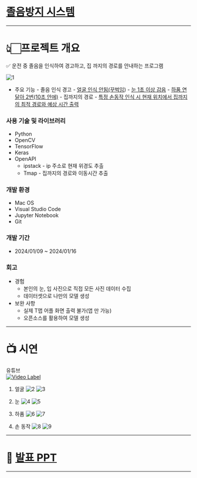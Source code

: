 # [졸음방지 시스템](https://www.notion.so/f5dbc7d98b9e45d993ab27578dd163ef?pvs=4)

---

# 👆🏻프로젝트 개요

<aside>
✅ 운전 중 졸음을 인식하여 경고하고, 집 까지의 경로를 안내하는 프로그램

![1](https://github.com/jongsoo0603/codingOn/assets/98942866/4a928700-dc1b-435d-9577-082219e4eeec)

- 주요 기능 - 졸음 인식 경고 - [얼굴 인식 안됨(꾸벅임](https://www.notion.so/f5dbc7d98b9e45d993ab27578dd163ef?pvs=21)) - [눈 1초 이상 감음](https://www.notion.so/f5dbc7d98b9e45d993ab27578dd163ef?pvs=21) - [하품 연달아 2번(10초 안에)](https://www.notion.so/f5dbc7d98b9e45d993ab27578dd163ef?pvs=21) - 집까지의 경로 - [특정 손동작 인식 시 현재 위치에서 집까지의 최적 경로와 예상 시간 출력](https://www.notion.so/f5dbc7d98b9e45d993ab27578dd163ef?pvs=21)
</aside>

### 사용 기술 및 라이브러리

- Python
- OpenCV
- TensorFlow
- Keras
- OpenAPI
  - ipstack - ip 주소로 현재 위경도 추출
  - Tmap - 집까지의 경로와 이동시간 추출

### 개발 환경

- Mac OS
- Visual Studio Code
- Jupyter Notebook
- Git

### 개발 기간

- 2024/01/09 ~ 2024/01/16

### 회고

- 경험
  - 본인의 눈, 입 사진으로 직접 모든 사진 데이터 수집
  - 데이터셋으로 나만의 모델 생성
- 보완 사항
  - 실제 T맵 어플 화면 출력 불가(앱 만 가능)
  - 오픈소스를 활용하여 모델 생성

---

# 📺 시연

유튜브  
 [![Video Label](http://img.youtube.com/vi/bMFGwU5IBY0/0.jpg)](https://youtu.be/ttps://youtu.be/bMFGwU5IBY0?si=C5Z1peZlMqK8eIuh&t=3)

1. 얼굴
   ![2](https://github.com/jongsoo0603/codingOn/assets/98942866/8d5cb724-d3ef-4f5f-942b-0891875f29a8)
   ![3](https://github.com/jongsoo0603/codingOn/assets/98942866/ae26462f-5374-4eaa-8e2d-35298273bc11)

2. 눈
   ![4](https://github.com/jongsoo0603/codingOn/assets/98942866/45fa7c3f-0eb8-4ce6-9721-f91f0582852e)
   ![5](https://github.com/jongsoo0603/codingOn/assets/98942866/369ef949-0132-4037-835d-77e5624e6064)
3. 하품
   ![6](https://github.com/jongsoo0603/codingOn/assets/98942866/720e706d-a51b-48f7-90d3-428c01a1d732)
   ![7](https://github.com/jongsoo0603/codingOn/assets/98942866/1000e0a1-d35f-481b-b40a-bff44d131245)

4. 손 동작
   ![8](https://github.com/jongsoo0603/codingOn/assets/98942866/77aa06d0-fd31-4487-966d-30135971694f)
   ![9](https://github.com/jongsoo0603/codingOn/assets/98942866/7a89405c-d547-49dc-831c-a98f1f64f953)

---

# 📃 [발표 PPT](https://drive.google.com/file/d/10iXsy0CMWPQRsCCWGOq3raRl_Rwsc2kB/view?usp=share_link)

---

